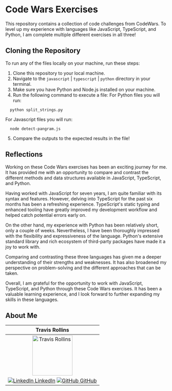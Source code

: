 # Code Wars Exercises
This repository contains a collection of code challenges from CodeWars. To level up my experience with languages like JavaScript, TypeScript, and Python, I am complete multiple different exercises in all three!

## Cloning the Repository
To run any of the files locally on your machine, run these steps:

1. Clone this repository to your local machine.
2. Navigate to the `javascript` | `typescript` | `python` directory in your terminal.
3. Make sure you have Python and Node.js installed on your machine.
4. Run the following command to execute a file:
For Python files you will run:
```
  python split_strings.py
```
For Javascript files you will run:
```
  node detect-pangram.js
```
5. Compare the outputs to the expected results in the file!

## Reflections
Working on these Code Wars exercises has been an exciting journey for me. It has provided me with an opportunity to compare and contrast the different methods and data structures available in JavaScript, TypeScript, and Python.

Having worked with JavaScript for seven years, I am quite familiar with its syntax and features. However, delving into TypeScript for the past six months has been a refreshing experience. TypeScript's static typing and enhanced tooling have greatly improved my development workflow and helped catch potential errors early on.

On the other hand, my experience with Python has been relatively short, only a couple of weeks. Nevertheless, I have been thoroughly impressed with the flexibility and expressiveness of the language. Python's extensive standard library and rich ecosystem of third-party packages have made it a joy to work with.

Comparing and contrasting these three languages has given me a deeper understanding of their strengths and weaknesses. It has also broadened my perspective on problem-solving and the different approaches that can be taken.

Overall, I am grateful for the opportunity to work with JavaScript, TypeScript, and Python through these Code Wars exercises. It has been a valuable learning experience, and I look forward to further expanding my skills in these languages.

## About Me
| Travis Rollins | 
|:----------:|
| <img src="https://avatars.githubusercontent.com/u/25714149?v=4" alt="Travis Rollins" width="125" height="auto" /> |
| [![LinkedIn](https://i.stack.imgur.com/gVE0j.png) LinkedIn](https://www.linkedin.com/in/travisrollins/) [![GitHub](https://i.stack.imgur.com/tskMh.png) GitHub](https://github.com/Kalikoze) |